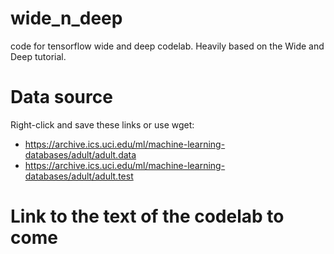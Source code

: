 # wide_n_deep
code for tensorflow wide and deep codelab. Heavily based on the Wide and Deep tutorial. 

# Data source
Right-click and save these links or use wget:

* https://archive.ics.uci.edu/ml/machine-learning-databases/adult/adult.data
* https://archive.ics.uci.edu/ml/machine-learning-databases/adult/adult.test 

# Link to the text of the codelab to come
